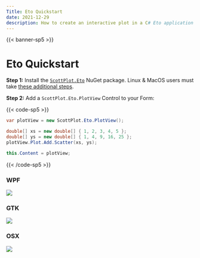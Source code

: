 ```yaml
---
Title: Eto Quickstart
date: 2021-12-29
description: How to create an interactive plot in a C# Eto application
---
```


{{< banner-sp5 >}}

# Eto Quickstart

**Step 1:** Install the [`ScottPlot.Eto`](https://www.nuget.org/packages/ScottPlot.Eto) NuGet package. Linux & MacOS users must take [these additional steps](/faq/dependencies).

**Step 2:** Add a `ScottPlot.Eto.PlotView` Control to your Form:

{{< code-sp5 >}}

```cs
var plotView = new ScottPlot.Eto.PlotView();

double[] xs = new double[] { 1, 2, 3, 4, 5 };
double[] ys = new double[] { 1, 4, 9, 16, 25 };
plotView.Plot.Add.Scatter(xs, ys);

this.Content = plotView;
```

{{< /code-sp5 >}}

<div class="container">
    <div class="row">
        <div class="col-md">
            <h3>WPF</h3>
            <img src="/images/quickstart/eto-quickstart-wpf.png">
        </div>
        <div class="col-md">
            <h3>GTK</h3>
            <img src="/images/quickstart/eto-quickstart-gtk.png">
        </div>
        <div class="col-md">
            <h3>OSX</h3>
            <img src="/images/quickstart/eto-quickstart-osx.png">
        </div>
    </div>
</div>